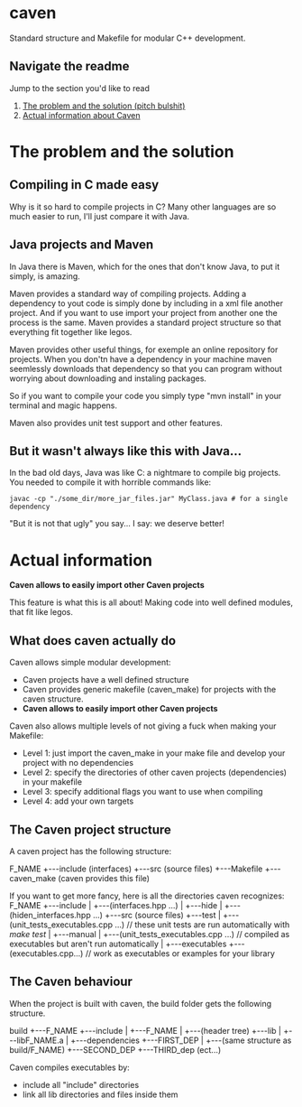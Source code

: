 # caven
Standard structure and Makefile for modular C++ development.

## Navigate the readme
Jump to the section you'd like to read
1. [The problem and the solution (pitch bulshit)](#the-problem-and-the-solution)
2. [Actual information about Caven](#actual-information)

# The problem and the solution

## Compiling in C made easy

Why is it so hard to compile projects in C? Many other languages are so much easier to run, I'll just compare it with Java.

## Java projects and Maven

In Java there is Maven, which for the ones that don't know Java, to put it simply, is amazing. 

Maven provides a standard way of compiling projects.
Adding a dependency to yout code is simply done by including in a xml file another project. And if you want to use import your project from another one the process is the same. Maven provides a standard project structure so that everything fit together like legos. 

Maven provides other useful things, for exemple an online repository for projects. When you don'tn have a dependency in your machine maven seemlessly downloads that dependency so that you can program without worrying about downloading and instaling packages.

So if you want to compile your code you simply type "mvn install" in your terminal and magic happens.

Maven also provides unit test support and other features.


## But it wasn't always like this with Java...

In the bad old days, Java was like C: a nightmare to compile big projects. You needed to compile it with horrible commands like:

```shell
javac -cp "./some_dir/more_jar_files.jar" MyClass.java # for a single dependency
```
"But it is not that ugly" you say... I say: we deserve better!

# Actual information

**Caven allows to easily import other Caven projects**

This feature is what this is all about! Making code into well defined modules, that fit like legos.

## What does caven actually do
Caven allows simple modular development:
 - Caven projects have a well defined structure
 - Caven provides generic makefile (caven_make) for projects with the caven structure.
 - **Caven allows to easily import other Caven projects**

Caven also allows multiple levels of not giving a fuck when making your Makefile:
 - Level 1: just import the caven_make in your make file and develop your project with no dependencies
 - Level 2: specify the directories of other caven projects (dependencies) in your makefile
 - Level 3: specify additional flags you want to use when compiling
 - Level 4: add your own targets

## The Caven project structure

A caven project has the following structure:

F_NAME
+---include (interfaces)
+---src     (source files)
+---Makefile
+---caven_make (caven provides this file)

If you want to get more fancy, here is all the directories caven recognizes:
F_NAME
+---include
|   +---(interfaces.hpp ...)
|   +---hide
|       +--- (hiden_interfaces.hpp ...)
+---src (source files)
+---test
|   +---(unit_tests_executables.cpp ...)      // these unit tests are run automatically with *make test*
|   +---manual
|       +---(unit_tests_executables.cpp ...)  // compiled as executables but aren't run automatically
|
+---executables
    +--- (executables.cpp...)                 // work as executables or examples for your library



## The Caven behaviour
When the project is built with caven, the build folder gets the following structure.

build
+---F_NAME
   +---include
   |  +---F_NAME
   |     +---(header tree)
   +---lib
   |  +---libF_NAME.a
   |
   +---dependencies
      +---FIRST_DEP
      |  +---(same structure as build/F_NAME)
      +---SECOND_DEP
      +---THIRD_dep
      (ect...)

Caven compiles executables by:
 - include all "include" directories
 - link all lib directories and files inside them


   

